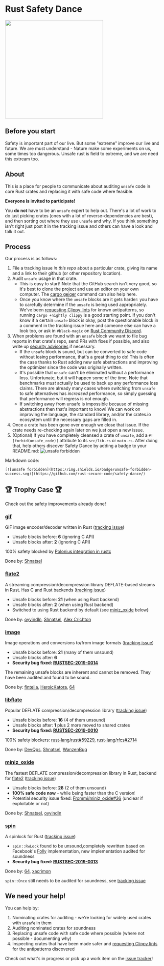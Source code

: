 # Rust Safety Dance

<img src="https://raw.githubusercontent.com/rust-secure-code/safety-dance/master/img/safety-dance.png" width="320">


## Before you start

Safety is important part of our live.
But some "extreme" improve our live and future.
We are must understand - Nature make some experiments on us, some times too dangerous.
Unsafe rust is field to extreme, and we are need this extream too.

## About

This is a place for people to communicate about auditing `unsafe` code in core
Rust crates and replacing it with safe code where feasible.

**Everyone is invited to participate!**

You **do not** have to be an `unsafe` expert to help out. There's a lot of work
to do just picking crates (ones with a lot of reverse-dependencies are best),
and then sorting out where they use `unsafe` and why. If you think something
isn't right just post it in the tracking issue and others can have a look and
talk it out.

## Process

Our process is as follows:

1) File a tracking issue _in this repo_ about a particular crate, giving its
   name and a link to their github (or other repository location).
2) Audit `unsafe` usage in that crate.
    * This is easy to start! Note that the GitHub search isn't very good, so it's
      best to clone the project and use an editor on your own computer. The
      [cargo geiger](https://github.com/anderejd/cargo-geiger) command can also
      help here.
    * Once you know where the `unsafe` blocks are it gets harder: you have to
      carefully determine if the `unsafe` is being used appropriately. We've been
      [requesting Clippy lints](https://github.com/rust-secure-code/safety-dance/issues/21)
      for known antipatterns, so running `cargo +nightly clippy` is a good
      starting point. If you don't know if a certain `unsafe` block is okay,
      post the questionable block in a comment in the tracking issue here
      and someone else can have a look too, or ask in
      `#black-magic` on [Rust Community Discord](https://discord.gg/aVESxV8).
3) When problems are found with an `unsafe` block we want to file bug reports in
   that crate's repo, send PRs with fixes if possible, and also write up
   [security advisories](https://github.com/RustSec/advisory-db) if necessary.
    * If the `unsafe` block is sound, but can be converted to safe code without
      losing performance, that's a great thing to do! This is often the case
      thanks to Rust adding new safe abstractions and improving the optimizer
      since the code was originally written.
    * It's possible that `unsafe` can't be eliminated without a performance
      loss. Unfortunate, but it will happen some of the time. Note that benchmarks
      _must_ actually be used to back up any performance loss claims. There are
      already many cases where switching from `unsafe` to safe alternatives has
      _increased_ performance, so simply guessing that performance will regress
      is not enough.
    * If switching away from unsafe is impossible because of missing abstractions
      then that's important to know! We can work on improving the language, the
      standard library, and/or the crates.io ecosystem until the necessary gaps
      are filled in.
4) Once a crate has been gone over enough we close that issue. If the crate
   needs re-checking again later on we just open a new issue.
5) (Optional) If you have completely cleansed a crate of `unsafe`, add a
   `#![forbid(unsafe_code)]` attribute to its `src/lib.rs` or `main.rs`.
   After doing that, help others discover Safety Dance by adding a badge to
   your README.md: ![unsafe forbidden](https://img.shields.io/badge/unsafe-forbidden-success.svg)

Markdown code:

```
[![unsafe forbidden](https://img.shields.io/badge/unsafe-forbidden-success.svg)](https://github.com/rust-secure-code/safety-dance/)
```

## 🏆 Trophy Case 🏆

Check out the safety improvements already done!

### [gif](https://crates.io/crates/gif)

GIF image encoder/decoder written in Rust ([tracking issue](https://github.com/rust-secure-code/safety-dance/issues/24))

 - Unsafe blocks before: **6** (ignoring C API)
 - Unsafe blocks after: **2** (ignoring C API)

100% safety blocked by [Polonius integration in rustc](https://github.com/rust-lang/rust/issues/51545)

Done by: [Shnatsel](https://github.com/Shnatsel/)

### [flate2](https://crates.io/crates/flate2)

A streaming compression/decompression library DEFLATE-based streams in Rust. Has C and Rust backends ([tracking issue](https://github.com/rust-secure-code/safety-dance/issues/32))

 - Unsafe blocks before: **21** (when using Rust backend)
 - Unsafe blocks after: **2** (when using Rust backend)
 - Switched to using Rust backend by default (see [miniz_oxide](#miniz_oxide) below)

Done by: [oyvindln](https://github.com/oyvindln/), [Shnatsel](https://github.com/Shnatsel/), [Alex Crichton](https://github.com/alexcrichton)

### [image](https://crates.io/crates/image)

Image operations and conversions to/from image formats ([tracking issue](https://github.com/rust-secure-code/safety-dance/issues/3))

- Unsafe blocks before: **21** (many of them unsound)
- Unsafe blocks after: **6**
- **Security bug fixed: [RUSTSEC-2019-0014](https://rustsec.org/advisories/RUSTSEC-2019-0014.html)**

The remaining unsafe blocks are inherent and cannot be removed. They have been audited and found to be sound.

Done by: [fintelia](https://github.com/fintelia), [HeroicKatora](https://github.com/HeroicKatora), [64](https://github.com/64)

### [libflate](https://crates.io/crates/libflate)

Popular DEFLATE compression/decompression library ([tracking issue](https://github.com/rust-secure-code/safety-dance/issues/1))

- Unsafe blocks before: **16** (4 of them unsound)
- Unsafe blocks after: **1** plus 2 more moved to shared crates
- **Security bug fixed: [RUSTSEC-2019-0010](https://rustsec.org/advisories/RUSTSEC-2019-0010.html)**

100% safety blockers: [rust-lang/rust#59229](https://github.com/rust-lang/rust/issues/59229), [rust-lang/rfcs#2714](https://github.com/rust-lang/rfcs/pull/2714)

Done by: [DevQps](https://github.com/DevQps), [Shnatsel](https://github.com/Shnatsel/), [WanzenBug](https://github.com/WanzenBug/)

### [miniz_oxide](https://crates.io/crates/miniz_oxide)

The fastest DEFLATE compression/decompression library in Rust, backend for [flate2](https://crates.io/crates/flate2) ([tracking issue](https://github.com/rust-secure-code/safety-dance/issues/2))

- Unsafe blocks before: **28** (2 of them unsound)
- **100% safe code now** - while being faster than the C version!
- Potential security issue fixed: [Frommi/miniz_oxide#36](https://github.com/Frommi/miniz_oxide/pull/36) (unclear if exploitable or not)

Done by: [Shnatsel](https://github.com/Shnatsel/), [oyvindln](https://github.com/oyvindln/)

### [spin](https://crates.io/crates/spin)

A spinlock for Rust ([tracking issue](https://github.com/rust-secure-code/safety-dance/issues/18))

- `spin::RwLock` found to be unsound,completely rewritten based on Facebook's [Folly](https://github.com/facebook/folly) implementation, new implementation audited for soundness
- **Security bug fixed: [RUSTSEC-2019-0013](https://rustsec.org/advisories/RUSTSEC-2019-0013.html)**

Done by: [64](https://github.com/64), [xacrimon](https://github.com/xacrimon)

`spin::Once` still needs to be audited for soundness, see [tracking issue](https://github.com/rust-secure-code/safety-dance/issues/18)

## We need your help!

You can help by:

1. Nominating crates for auditing - we're looking for widely used crates with `unsafe` in them
1. Auditing nominated crates for soundness
1. Replacing unsafe code with safe code where possible (where not possible - documenting why)
1. Inspecting crates that have been made safer and [requesting Clippy lints](https://github.com/rust-secure-code/safety-dance/issues/21) for the antipatterns discovered

Check out what's in progress or pick up a work item on the [issue tracker](https://github.com/rust-secure-code/safety-dance/issues)!
